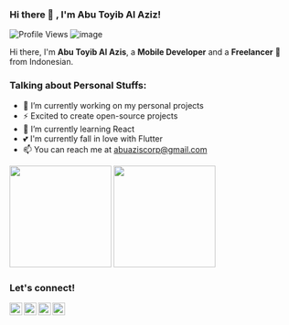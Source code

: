 ### Hi there 👋 , I'm Abu Toyib Al Aziz!
![Profile Views](https://gpvc.arturio.dev/abuazis)
![image](https://img.shields.io/github/followers/abuazis?label=follow&style=social)
    
Hi there, I'm **Abu Toyib Al Azis**, a **Mobile Developer** and a **Freelancer** 🚀 from Indonesian.

### Talking about Personal Stuffs:
  - 🔭 I’m currently working on my personal projects
  - ⚡ Excited to create open-source projects
  - 🌱 I’m currently learning React
  - 💕 I'm currently fall in love with Flutter
  - 📫 You can reach me at <a href="mailto:abuaziscorp@gmail.com">abuaziscorp@gmail.com</a>
  
<p>
    <img src="https://github-readme-stats.vercel.app/api?username=abuazis&show_icons=true" height=178 />
    <img src="https://github-readme-stats.vercel.app/api/top-langs/?username=abuazis&layout=compact" height=178 />
</p>

### Let's connect!
<p>
    <a href="https://www.linkedin.com/in/abuazis" target="blank"><img align="left" alt="Abu's LinkedIn" width="22px" src="https://cdn.jsdelivr.net/npm/simple-icons@v3/icons/linkedin.svg" /></a>
    <a href="https://web.facebook.com/AbuToyibAlAzis/" target="blank"><img align="left" alt="Abu's Facebook" width="22px" src="https://cdn.jsdelivr.net/npm/simple-icons@v3/icons/facebook.svg" /></a>
    <a href="https://instagram.com/abuazaio" target="blank"><img align="left" alt="Abu's Twitter" width="22px" src="https://cdn.jsdelivr.net/npm/simple-icons@v3/icons/instagram.svg" /></a>
  <a href="http://play.google.com/store/apps/dev?id=5762269740503030785" target="blank"><img align="left" alt="Abu's Twitter" width="22px" src="https://cdn.jsdelivr.net/npm/simple-icons@v3/icons/googleplay.svg" /></a>
</p>
